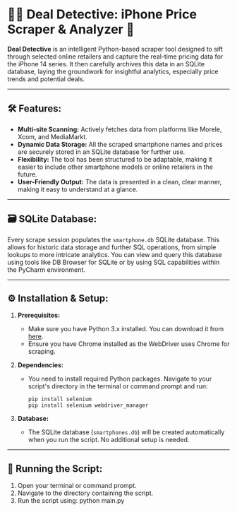 # 🕵️‍♂️ Deal Detective: iPhone Price Scraper & Analyzer 📱

**Deal Detective** is an intelligent Python-based scraper tool designed to sift through selected online retailers and capture the real-time pricing data for the iPhone 14 series. It then carefully archives this data in an SQLite database, laying the groundwork for insightful analytics, especially price trends and potential deals.

---

## 🛠️ Features:

- **Multi-site Scanning:** Actively fetches data from platforms like Morele, Xcom, and MediaMarkt.
- **Dynamic Data Storage:** All the scraped smartphone names and prices are securely stored in an SQLite database for further use.
- **Flexibility:** The tool has been structured to be adaptable, making it easier to include other smartphone models or online retailers in the future.
- **User-Friendly Output:** The data is presented in a clean, clear manner, making it easy to understand at a glance.

---

## 🗃️ SQLite Database:

Every scrape session populates the `smartphone.db` SQLite database. This allows for historic data storage and further SQL operations, from simple lookups to more intricate analytics. You can view and query this database using tools like DB Browser for SQLite or by using SQL capabilities within the PyCharm environment.

---

## ⚙️ Installation & Setup:

1. **Prerequisites:**
    - Make sure you have Python 3.x installed. You can download it from [here](https://www.python.org/downloads/).
    - Ensure you have Chrome installed as the WebDriver uses Chrome for scraping.

2. **Dependencies:** 
    - You need to install required Python packages. Navigate to your script's directory in the terminal or command prompt and run: 
      ```
      pip install selenium
      pip install selenium webdriver_manager
      ```

3. **Database:** 
    - The SQLite database (`smartphones.db`) will be created automatically when you run the script. No additional setup is needed.

---

## 🚀 Running the Script:

1. Open your terminal or command prompt.
2. Navigate to the directory containing the script.
3. Run the script using: python main.py

